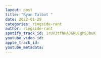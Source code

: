 ```yaml
---
layout: post
title: "Ryan Talbot "
date: 2022-01-29
categories: ringside-rant
author: ringside-rant
spotify_track_id: 1rUV3tfNHAJGRUCgMSJbuK
youtube_video_id: 
apple_track_id: 
youtube_metadata: 
---
```

